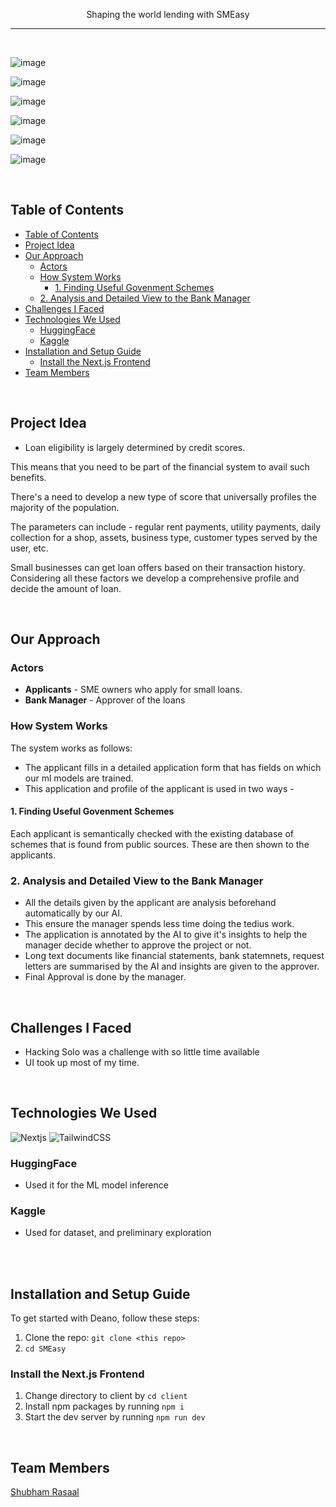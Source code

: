 <div align="center">

  <p align="center">
    Shaping the world lending with SMEasy
  </p>
</div>

---

<br/>

![image](https://github.com/Shubham-Rasal/SMEasy/assets/95695273/90d6fd28-5d8c-4c50-a39b-1d404008a579)

![image](https://github.com/Shubham-Rasal/SMEasy/assets/95695273/bc19b7a8-d8ba-4e18-9913-ce3eff11bac0)

![image](https://github.com/Shubham-Rasal/SMEasy/assets/95695273/b023c313-c839-4215-b65b-d4b8b763905d)

![image](https://github.com/Shubham-Rasal/SMEasy/assets/95695273/6af229da-c8ad-42f0-9571-a8b1ecc7626e)

![image](https://github.com/Shubham-Rasal/SMEasy/assets/95695273/208f190d-27a7-4dc5-9eb6-9b6e98692847)

![image](https://github.com/Shubham-Rasal/SMEasy/assets/95695273/fef6a7e9-6a86-4a59-8497-2037c9f2c13b)

<br/>

## Table of Contents

- [Table of Contents](#table-of-contents)
- [Project Idea](#project-idea)
- [Our Approach](#our-approach)
  - [Actors](#actors)
  - [How System Works](#how-system-works)
    - [1. Finding Useful Govenment Schemes](#1-finding-useful-govenment-schemes)
  - [2. Analysis and Detailed View to the Bank Manager](#2-analysis-and-detailed-view-to-the-bank-manager)
- [Challenges I Faced](#challenges-i-faced)
- [Technologies We Used](#technologies-we-used)
  - [HuggingFace](#huggingface)
  - [Kaggle](#kaggle)
- [Installation and Setup Guide](#installation-and-setup-guide)
  - [Install the Next.js Frontend](#install-the-nextjs-frontend)
- [Team Members](#team-members)

<br/>

## Project Idea

- Loan eligibility is largely determined by credit scores.

This means that you need to be part of the financial system to avail such benefits.

There's a need to develop a new type of score that universally profiles the majority of the population.

The parameters can include - regular rent payments, utility payments, daily collection for a shop, assets, business type, customer types served by the user, etc.

Small businesses can get loan offers based on their transaction history. Considering all these factors we develop a comprehensive profile and decide the amount of loan.

<br/>

## Our Approach

### Actors

- **Applicants** - SME owners who apply for small loans.
- **Bank Manager** - Approver of the loans


### How System Works

The system works as follows:

- The applicant fills in a detailed application form that has fields on which our ml models are trained.
- This application and profile of the applicant is used in two ways - 

#### 1. Finding Useful Govenment Schemes

Each applicant is semantically checked with the existing database of schemes that is found from public sources. These are then shown to the applicants.


### 2. Analysis and Detailed View to the Bank Manager

  - All the details given by the applicant are analysis beforehand automatically by our AI.
  - This ensure the manager spends less time doing the tedius work.
  - The application is annotated by the AI to give it's insights to help the manager decide whether to approve the project or not.
  - Long text documents like financial statements, bank statemnets, request letters are summarised by the AI and insights are given to the approver.
  - Final Approval is done by the manager.

  <br/>

## Challenges I Faced

- Hacking Solo was a challenge with so little time available
- UI took up most of my time.


<br/>

## Technologies We Used

![Nextjs](https://img.shields.io/badge/next.js-000000?style=for-the-badge&logo=nextdotjs&logoColor=white)
![TailwindCSS](https://img.shields.io/badge/tailwindcss-%2338B2AC.svg?style=for-the-badge&logo=tailwind-css&logoColor=white)

### HuggingFace

- Used it for the ML model inference

### Kaggle

- Used for dataset, and preliminary exploration

<br/>

<br/>

## Installation and Setup Guide

To get started with Deano, follow these steps:

1. Clone the repo: `git clone <this repo>`
2. `cd SMEasy`

### Install the Next.js Frontend

1. Change directory to client by `cd client`
2. Install npm packages by running `npm i`
3. Start the dev server by running `npm run dev`

<br/>

## Team Members

[Shubham Rasaal](https://devfolio.co/@bluequbits)
